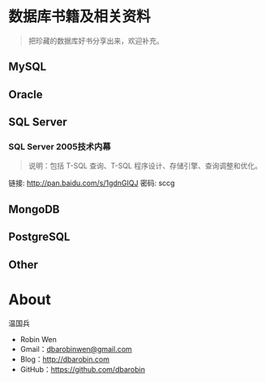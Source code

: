 # 数据库书籍及相关资料 #

> 把珍藏的数据库好书分享出来，欢迎补充。

## MySQL ##

## Oracle ##

## SQL Server ##

### SQL Server 2005技术内幕 ###

> 说明：包括 T-SQL 查询、T-SQL 程序设计、存储引擎、查询调整和优化。

链接: http://pan.baidu.com/s/1gdnGIQJ 密码: sccg

## MongoDB  ##

## PostgreSQL ##

## Other ##

# About #

温国兵

* Robin Wen 
* Gmail：dbarobinwen@gmail.com
* Blog：http://dbarobin.com
* GitHub：https://github.com/dbarobin
